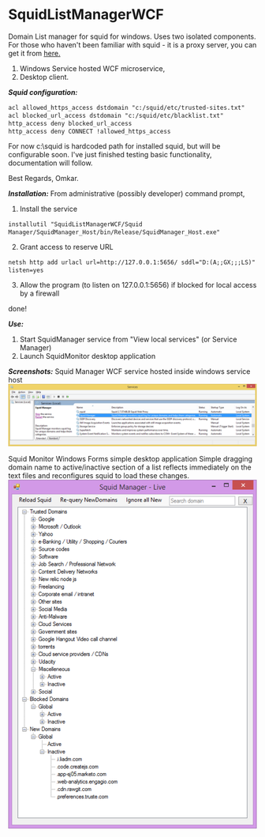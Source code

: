 # SquidListManagerWCF
Domain List manager for squid for windows. Uses two isolated components.
For those who haven't been familiar with squid - it is a proxy server, you can get it from
[here.](http://wiki.squid-cache.org/SquidFaq/BinaryPackages)

1. Windows Service hosted WCF microservice,
2. Desktop client.


**_Squid configuration:_**
```text
acl allowed_https_access dstdomain "c:/squid/etc/trusted-sites.txt"
acl blocked_url_access dstdomain "c:/squid/etc/blacklist.txt"
http_access deny blocked_url_access
http_access deny CONNECT !allowed_https_access
```

For now c:\squid is hardcoded path for installed squid, but will be configurable soon.
I've just finished testing basic functionality, documentation will follow.

Best Regards,
Omkar.


**_Installation:_**
From administrative (possibly developer) command prompt,
1. Install the service
```text
installutil "SquidListManagerWCF/Squid Manager/SquidManager_Host/bin/Release/SquidManager_Host.exe"
```
2. Grant access to reserve URL
```text
netsh http add urlacl url=http://127.0.0.1:5656/ sddl="D:(A;;GX;;;LS)" listen=yes
```
3. Allow the program (to listen on 127.0.0.1:5656) if blocked for local access by a firewall

done!


**_Use:_**
1. Start SquidManager service from "View local services" (or Service Manager)
2. Launch SquidMonitor desktop application


**_Screenshots:_**
Squid Manager WCF service hosted inside windows service host
![WCF Microservice](/Screenshots/SquidManager_WCF_Service_InAction.png)

Squid Monitor Windows Forms simple desktop application
Simple dragging domain name to active/inactive section of a list reflects immediately on the text files and reconfigures squid to load these changes.
![Squid Monitor](/Screenshots/SquidMonitor_InAction.png)
